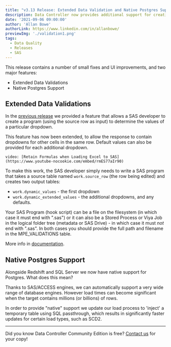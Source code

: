 ```yaml
---
title: "v3.13 Release: Extended Data Validation and Native Postgres Support"
description: Data Controller now provides additional support for creating dynamic cell dropdowns as well as native Postgres support.
date: '2021-09-06 09:00:00'
author: 'Allan Bowe'
authorLink: https://www.linkedin.com/in/allanbowe/
previewImg: './validation1.png'
tags:
  - Data Quality
  - Releases
  - SAS
---
```


This release contains a number of small fixes and UI improvements, and two major features:

* Extended Data Validations
* Native Postgres Support


## Extended Data Validations

In the [previous release](/3-12-four-new-data-management-features) we provided a feature that allows a SAS developer to create a program (using the source row as input) to determine the values of a particular dropdown.

This feature has now been extended, to allow the response to contain dropdowns for other cells in the same row.  Default values can also be provided for each additional dropdown.

`video: [Retain Formulas when Loading Excel to SAS](https://www.youtube-nocookie.com/embed/rmES77aIr90)`

To make this work, the SAS developer simply needs to write a SAS program that takes a source table named `work.source_row` (the row being edited) and creates two output tables:

* `work.dynamic_values` - the first dropdown
* `work.dynamic_extended_values` - the additional dropdowns, and any defaults.

Your SAS Program (hook script) can be a file on the filesystem (in which case it must end with ".sas") or it can also be a Stored Process or Viya Job in the logical folder tree (metadata or SAS Drive) - in which case it must _not_ end with ".sas".  In both cases you should provide the full path and filename in the MPE_VALIDATIONS table.

More info in [documentation](https://docs.datacontroller.io/dynamic-cell-dropdown).

## Native Postgres Support

Alongside Redshift and SQL Server we now have native support for Postgres.  What does this mean?

Thanks to SAS/ACCESS engines, we can automatically support a very wide range of database engines.  However load times can become significant when the target contains millions (or billions) of rows.

In order to provide "native" support we update our load process to 'inject' a temporary table using SQL passthrough, which results in significantly faster updates for certain load types, such as SCD2.

<hr>

Did you know Data Controller Community Edition is free? [Contact us](/contact) for your copy!
